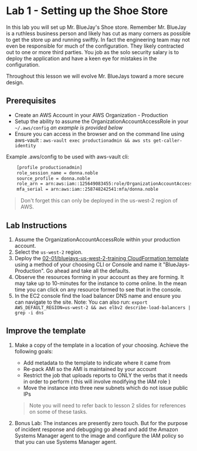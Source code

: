 # Lab 1 - Setting up the Shoe Store

In this lab you will set up Mr. BlueJay's Shoe store.  Remember Mr. BlueJay is a ruthless business person and likely has cut
as many corners as possible to get the store up and running swiftly.  In fact the engineering team may not even be responsible
for much of the configuration.  They likely contracted out to one or more third parties.  You job as the solo security salary is
to deploy the application and have a keen eye for mistakes in the configuration.  

Throughout this lesson we will evolve Mr. BlueJays toward a more secure design.

## Prerequisites

* Create an AWS Account in your AWS Organization - Production
* Setup the ability to assume the OrganizationAccountAccessRole in your `~/.aws/config` _an example is provided below_
* Ensure you can access in the browser and on the command line using aws-vault : `aws-vault exec productionadmin && aws sts get-caller-identity`

Example .aws/config to be used with aws-vault cli:
```bash
    [profile productionadmin]
    role_session_name = donna.noble
    source_profile = donna.noble
    role_arn = arn:aws:iam::125649083455:role/OrganizationAccountAccessRole
    mfa_serial = arn:aws:iam::258748242541:mfa/donna.noble
```

> Don't forget this can only be deployed in the us-west-2 region of AWS.

## Lab Instructions

1. Assume the OrganizationAccountAccessRole within your production account.
2. Select the `us-west-2` region.
3. Deploy the [02-01/bluejays-us-west-2-training CloudFormation template](https://github.com/andrewkrug/securing-the-cloud-supplemental/blob/main/supplemental/02-01/bluejays-us-west-2-training-base.yml)  using a method of your choosing CLI or Console and name it "BlueJays-Production".  Go ahead and take all the defaults.
4. Observe the resources forming in your account as they are forming.  It may take up to 10-minutes for the instance to come online.  In the mean time you can click on any resource formed to see that in the console.
5. In the EC2 console find the load balancer DNS name and ensure you can navigate to the site.  Note: You can also run: `export AWS_DEFAULT_REGION=us-west-2 && aws elbv2 describe-load-balancers | grep -i dns`

## Improve the template

1. Make a copy of the template in a location of your choosing.  Achieve the following goals:
    * Add metadata to the template to indicate where it came from
    * Re-pack AMI so the AMI is maintained by your account
    * Restrict the job that uploads reports to ONLY the verbs that it needs in order to perform ( this will involve modifying the IAM role )
    * Move the instance into three new subnets which do not issue public IPs

    > Note you will need to refer back to lesson 2 slides for references on some of these tasks.

2. Bonus Lab:  The instances are presently zero touch.  But for the purpose of incident response and debugging go ahead and add the Amazon Systems Manager agent to the image and configure the IAM policy so that you can use Systems Manager agent.
